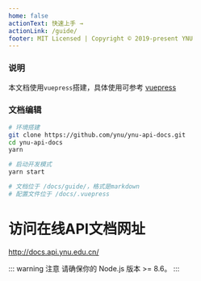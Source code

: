 ```yaml
---
home: false
actionText: 快速上手 →
actionLink: /guide/
footer: MIT Licensed | Copyright © 2019-present YNU
---
```


### 说明

本文档使用`vuepress`搭建，具体使用可参考 [vuepress](https://v1.vuepress.vuejs.org)

### 文档编辑

``` bash
# 环境搭建
git clone https://github.com/ynu/ynu-api-docs.git
cd ynu-api-docs
yarn

# 启动开发模式
yarn start

# 文档位于 /docs/guide/，格式是markdown
# 配置文件位于 /docs/.vuepress
```
# 访问在线API文档网址
http://docs.api.ynu.edu.cn/

::: warning 注意
请确保你的 Node.js 版本 >= 8.6。
:::
